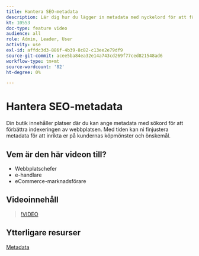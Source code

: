 ```yaml
---
title: Hantera SEO-metadata
description: Lär dig hur du lägger in metadata med nyckelord för att förbättra det sätt på vilket sökmotorer indexerar webbplatsen.
kt: 10553
doc-type: feature video
audience: all
role: Admin, Leader, User
activity: use
exl-id: affdc3d3-886f-4b39-8c82-c13ee2e79df9
source-git-commit: acee5ba84ea32e14a743cd269f77ced821548ad6
workflow-type: tm+mt
source-wordcount: '82'
ht-degree: 0%

---
```


# Hantera SEO-metadata

Din butik innehåller platser där du kan ange metadata med sökord för att förbättra indexeringen av webbplatsen. Med tiden kan ni finjustera metadata för att inrikta er på kundernas köpmönster och önskemål.

## Vem är den här videon till?

- Webbplatschefer
- e-handlare
- eCommerce-marknadsförare

## Videoinnehåll

>[!VIDEO](https://video.tv.adobe.com/v/343750?quality=12&learn=on)

## Ytterligare resurser

[Metadata](https://docs.magento.com/user-guide/marketing/meta-data.html)

